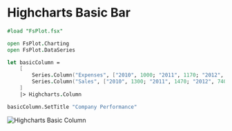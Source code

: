 Highcharts Basic Bar
====================

```fsharp
#load "FsPlot.fsx"

open FsPlot.Charting
open FsPlot.DataSeries

let basicColumn =
    [
        Series.Column("Expenses", ["2010", 1000; "2011", 1170; "2012", 560; "2013", 1030])
        Series.Column("Sales", ["2010", 1300; "2011", 1470; "2012", 740; "2013", 1330])
    ]
    |> Highcharts.Column

basicColumn.SetTitle "Company Performance"
```
![Highcharts Basic Column](https://raw.github.com/TahaHachana/FsPlot/master/screenshots/HighchartsBasicColumn.PNG)